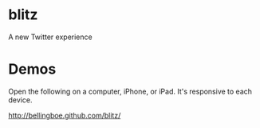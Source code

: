 blitz
=====

A new Twitter experience

Demos
=====

Open the following on a computer, iPhone, or iPad. It's responsive to each device.

http://bellingboe.github.com/blitz/


